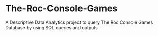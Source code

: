 # The-Roc-Console-Games
A Descriptive Data Analytics project to query The Roc Console Games Database by using SQL queries and outputs
